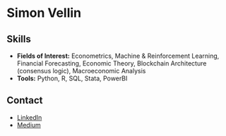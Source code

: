# Simon Vellin

## Skills
- **Fields of Interest:** Econometrics, Machine & Reinforcement Learning, Financial Forecasting, Economic Theory, Blockchain Architecture (consensus logic), Macroeconomic Analysis
- **Tools:** Python, R, SQL, Stata, PowerBI

## Contact
- [LinkedIn](https://www.linkedin.com/in/simon-vellin)
- [Medium](https://medium.com/@simon.vellin)
